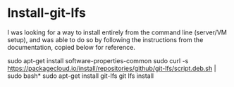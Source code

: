 # Install-git-lfs

I was looking for a way to install entirely from the command line (server/VM setup), and was able to do so by following the instructions from the documentation, copied below for reference.

sudo apt-get install software-properties-common
sudo curl -s https://packagecloud.io/install/repositories/github/git-lfs/script.deb.sh | sudo bash*
sudo apt-get install git-lfs
git lfs install
